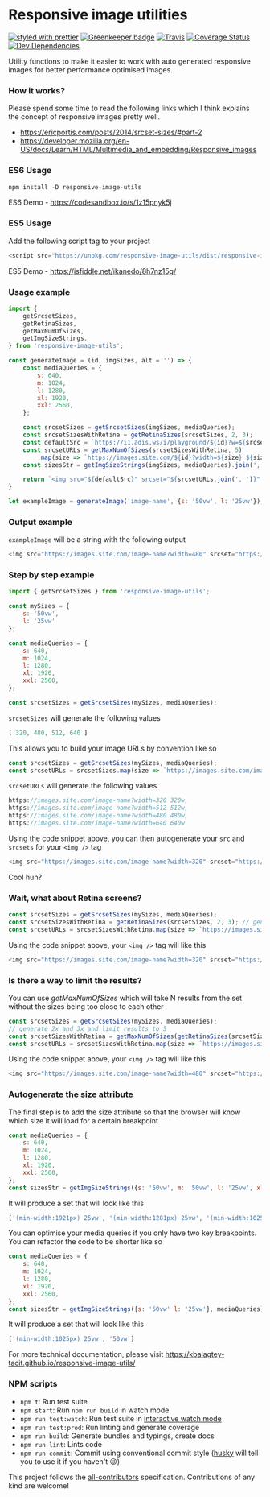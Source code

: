 # Responsive image utilities

[![styled with prettier](https://img.shields.io/badge/styled_with-prettier-ff69b4.svg)](https://github.com/prettier/prettier)
[![Greenkeeper badge](https://badges.greenkeeper.io/kbalagtey-tacit/responsive-image-utils.svg)](https://greenkeeper.io/)
[![Travis](https://img.shields.io/travis/kbalagtey-tacit/responsive-image-utils.svg)](https://travis-ci.org/kbalagtey-tacit/responsive-image-utils)
[![Coverage Status](https://coveralls.io/repos/github/kbalagtey-tacit/responsive-image-utils/badge.svg)](https://coveralls.io/github/kbalagtey-tacit/responsive-image-utils)
[![Dev Dependencies](https://david-dm.org/kbalagtey-tacit/responsive-image-utils/dev-status.svg)](https://david-dm.org/kbalagtey-tacit/responsive-image-utils?type=dev)

Utility functions to make it easier to work with auto generated responsive images for better performance optimised images.

### How it works?
Please spend some time to read the following links which I think explains the concept of responsive images pretty well.

* https://ericportis.com/posts/2014/srcset-sizes/#part-2
* https://developer.mozilla.org/en-US/docs/Learn/HTML/Multimedia_and_embedding/Responsive_images

### ES6 Usage
```js
npm install -D responsive-image-utils
```

ES6 Demo - https://codesandbox.io/s/1z15pnyk5j

### ES5 Usage
Add the following script tag to your project

```js
<script src="https://unpkg.com/responsive-image-utils/dist/responsive-image-utils.umd.js"></script>
```

ES5 Demo - https://jsfiddle.net/ikanedo/8h7nz15g/

### Usage example
```js
import {
	getSrcsetSizes,
	getRetinaSizes,
	getMaxNumOfSizes,
	getImgSizeStrings,
} from 'responsive-image-utils';

const generateImage = (id, imgSizes, alt = '') => {
	const mediaQueries = {
		s: 640,
		m: 1024,
		l: 1280,
		xl: 1920,
		xxl: 2560,
	};

	const srcsetSizes = getSrcsetSizes(imgSizes, mediaQueries);
	const srcsetSizesWithRetina = getRetinaSizes(srcsetSizes, 2, 3);
	const defaultSrc = `https://i1.adis.ws/i/playground/${id}?w=${srcsetSizes[0]}`;
	const srcsetURLs = getMaxNumOfSizes(srcsetSizesWithRetina, 5)
		.map(size => `https://images.site.com/${id}?width=${size} ${size}w`);
	const sizesStr = getImgSizeStrings(imgSizes, mediaQueries).join(', ');

	return `<img src="${defaultSrc}" srcset="${srcsetURLs.join(', ')}" sizes="${sizesStr}" alt="${alt}" />`;
}

let exampleImage = generateImage('image-name', {s: '50vw', l: '25vw'});
```

### Output example
`exampleImage` will be a string with the following output

```js
<img src="https://images.site.com/image-name?width=480" srcset="https://images.site.com/image-name?width=480 480w, https://images.site.com/image-name?width=640 640w, https://images.site.com/image-name?width=1024 1024w, https://images.site.com/image-name?width=1440 1440w, https://images.site.com/image-name?width=1920 1920w" sizes="(min-width:1025px) 25vw, 50vw" alt="" />
```

### Step by step example
```js
import { getSrcsetSizes } from 'responsive-image-utils';

const mySizes = {
	s: '50vw',
	l: '25vw'
};

const mediaQueries = {
	s: 640,
	m: 1024,
	l: 1280,
	xl: 1920,
	xxl: 2560,
};

const srcsetSizes = getSrcsetSizes(mySizes, mediaQueries);
```


`srcsetSizes` will generate the following values
```js
[ 320, 480, 512, 640 ]
```

This allows you to build your image URLs by convention like so

```js
const srcsetSizes = getSrcsetSizes(mySizes, mediaQueries);
const srcsetURLs = srcsetSizes.map(size => `https://images.site.com/image-name?width=${size} ${size}w`).join(', ');
```


`srcsetURLs` will generate the following values

```js
https://images.site.com/image-name?width=320 320w,
https://images.site.com/image-name?width=512 512w,
https://images.site.com/image-name?width=480 480w,
https://images.site.com/image-name?width=640 640w
```

Using the code snippet above, you can then autogenerate your `src` and `srcsets` for your `<img />` tag
```js
<img src="https://images.site.com/image-name?width=320" srcset="https://images.site.com/image-name?width=320 320w, https://images.site.com/image-name?width=480 480w, https://images.site.com/image-name?width=512 512w, https://images.site.com/image-name?width=640 640w" alt="" />
```

Cool huh?

### Wait, what about Retina screens?
```js
const srcsetSizes = getSrcsetSizes(mySizes, mediaQueries);
const srcsetSizesWithRetina = getRetinaSizes(srcsetSizes, 2, 3); // generate 2x and 3x
const srcsetURLs = srcsetSizesWithRetina.map(size => `https://images.site.com/image-name?width=${size} ${size}w`).join(', ');
```

Using the code snippet above, your `<img />` tag will like this
```js
<img src="https://images.site.com/image-name?width=320" srcset="https://images.site.com/image-name?width=320 320w, https://images.site.com/image-name?width=480 480w, https://images.site.com/image-name?width=512 512w, https://images.site.com/image-name?width=640 640w, https://images.site.com/image-name?width=960 960w, https://images.site.com/image-name?width=1024 1024w, https://images.site.com/image-name?width=1280 1280w, https://images.site.com/image-name?width=1440 1440w, https://images.site.com/image-name?width=1536 1536w, https://images.site.com/image-name?width=1920 1920w" alt="" />
```

### Is there a way to limit the results?

You can use *getMaxNumOfSizes* which will take N results from the set without the sizes being too close to each other
```js
const srcsetSizes = getSrcsetSizes(mySizes, mediaQueries);
// generate 2x and 3x and limit results to 5
const srcsetSizesWithRetina = getMaxNumOfSizes(getRetinaSizes(srcsetSizes, 2, 3), 5);
const srcsetURLs = srcsetSizesWithRetina.map(size => `https://images.site.com/image-name?width=${size} ${size}w`).join(', ');
```

Using the code snippet above, your `<img />` tag will like this
```js
<img src="https://images.site.com/image-name?width=480" srcset="https://images.site.com/image-name?width=480 480w, https://images.site.com/image-name?width=640 640w, https://images.site.com/image-name?width=1024 1024w, https://images.site.com/image-name?width=1440 1440w, https://images.site.com/image-name?width=1920 1920w" alt="" />
```

### Autogenerate the size attribute

The final step is to add the size attribute so that the browser will know which size it will load for a certain breakpoint

```js
const mediaQueries = {
	s: 640,
	m: 1024,
	l: 1280,
	xl: 1920,
	xxl: 2560,
};
const sizesStr = getImgSizeStrings({s: '50vw', m: '50vw', l: '25vw', xl: '25vw', xxl: '25vw'}, mediaQueries);
```

It will produce a set that will look like this
```js
['(min-width:1921px) 25vw', '(min-width:1281px) 25vw', '(min-width:1025px) 25vw', '(min-width:641px) 50vw', '50vw']
```

You can optimise your media queries if you only have two key breakpoints. You can refactor the code to be shorter like so
```js
const mediaQueries = {
	s: 640,
	m: 1024,
	l: 1280,
	xl: 1920,
	xxl: 2560,
};
const sizesStr = getImgSizeStrings({s: '50vw' l: '25vw'}, mediaQueries);
```

It will produce a set that will look like this
```js
['(min-width:1025px) 25vw', '50vw']
```

For more technical documentation, please visit https://kbalagtey-tacit.github.io/responsive-image-utils/


### NPM scripts

 - `npm t`: Run test suite
 - `npm start`: Run `npm run build` in watch mode
 - `npm run test:watch`: Run test suite in [interactive watch mode](http://facebook.github.io/jest/docs/cli.html#watch)
 - `npm run test:prod`: Run linting and generate coverage
 - `npm run build`: Generate bundles and typings, create docs
 - `npm run lint`: Lints code
 - `npm run commit`: Commit using conventional commit style ([husky](https://github.com/typicode/husky) will tell you to use it if you haven't :wink:)

This project follows the [all-contributors](https://github.com/kentcdodds/all-contributors) specification. Contributions of any kind are welcome!

